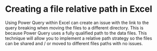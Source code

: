 # Creating a file relative path in Excel 

Using Power Query within Excel can create an issue with the link to the query breaking when moving the files to a different directory. This is because Power Query uses a fully qualified path to the data files. This technique will allow you to implement a relative path strategy so the files can be shared and / or moved to different files paths with no issues.
